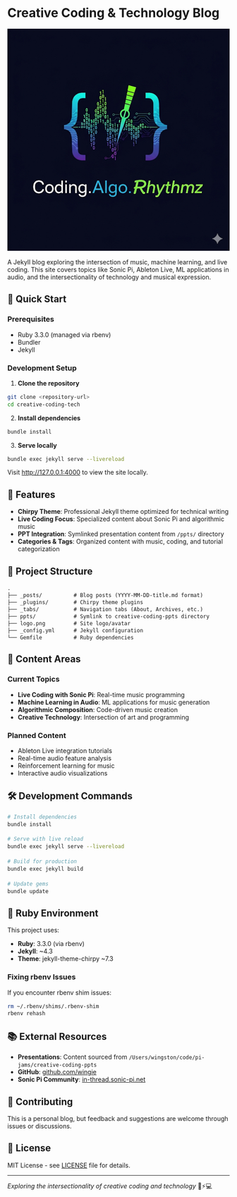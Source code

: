 # Creative Coding & Technology Blog

![Coding.Algo.Rhythmz](logo.png)

A Jekyll blog exploring the intersection of music, machine learning, and live coding. This site covers topics like Sonic Pi, Ableton Live, ML applications in audio, and the intersectionality of technology and musical expression.

## 🚀 Quick Start

### Prerequisites
- Ruby 3.3.0 (managed via rbenv)
- Bundler
- Jekyll

### Development Setup

1. **Clone the repository**
```bash
git clone <repository-url>
cd creative-coding-tech
```

2. **Install dependencies**
```bash
bundle install
```

3. **Serve locally**
```bash
bundle exec jekyll serve --livereload
```

Visit http://127.0.0.1:4000 to view the site locally.

## 🎨 Features

- **Chirpy Theme**: Professional Jekyll theme optimized for technical writing
- **Live Coding Focus**: Specialized content about Sonic Pi and algorithmic music
- **PPT Integration**: Symlinked presentation content from `/ppts/` directory
- **Categories & Tags**: Organized content with music, coding, and tutorial categorization

## 📁 Project Structure

```
.
├── _posts/          # Blog posts (YYYY-MM-DD-title.md format)
├── _plugins/        # Chirpy theme plugins
├── _tabs/           # Navigation tabs (About, Archives, etc.)
├── ppts/            # Symlink to creative-coding-ppts directory
├── logo.png         # Site logo/avatar
├── _config.yml      # Jekyll configuration
└── Gemfile          # Ruby dependencies
```

## 📝 Content Areas

### Current Topics
- **Live Coding with Sonic Pi**: Real-time music programming
- **Machine Learning in Audio**: ML applications for music generation
- **Algorithmic Composition**: Code-driven music creation
- **Creative Technology**: Intersection of art and programming

### Planned Content
- Ableton Live integration tutorials
- Real-time audio feature analysis
- Reinforcement learning for music
- Interactive audio visualizations

## 🛠 Development Commands

```bash
# Install dependencies
bundle install

# Serve with live reload
bundle exec jekyll serve --livereload

# Build for production
bundle exec jekyll build

# Update gems
bundle update
```

## 🎯 Ruby Environment

This project uses:
- **Ruby**: 3.3.0 (via rbenv)
- **Jekyll**: ~4.3
- **Theme**: jekyll-theme-chirpy ~7.3

### Fixing rbenv Issues
If you encounter rbenv shim issues:
```bash
rm ~/.rbenv/shims/.rbenv-shim
rbenv rehash
```

## 📚 External Resources

- **Presentations**: Content sourced from `/Users/wingston/code/pi-jams/creative-coding-ppts`
- **GitHub**: [github.com/wingie](https://github.com/wingie)
- **Sonic Pi Community**: [in-thread.sonic-pi.net](https://in-thread.sonic-pi.net)

## 🤝 Contributing

This is a personal blog, but feedback and suggestions are welcome through issues or discussions.

## 📄 License

MIT License - see [LICENSE](LICENSE) file for details.

---

*Exploring the intersectionality of creative coding and technology* 🎵⚡💻